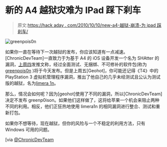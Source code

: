 # 新的 A4 越狱灾难为 IPad 踩下刹车

> 原文:[https://hack aday . com/2010/10/10/new-a4-越狱-崩溃-为 ipad 踩刹车/](https://hackaday.com/2010/10/10/new-a4-jailbreak-debacle-puts-the-brakes-on-for-ipad/)

![](../Images/95f89027e06e36159e960c4f7bdd34bf.png "greenpois0n")

如果你一直在等待下一次越狱的发布，你应该知道有一点减速。[ChronicDevTeam]一直致力于为基于 A4 的 iOS 设备开发一个名为 SHAtter 的漏洞，[上周四](http://twitter.com/#!/chronicdevteam/status/26682936459)发推文称，经过全面测试、无捆绑、不可修补的软件包(称为 [greenpois0n](http://greenpois0n.com/) )将于今天发布。但是上周五[Geohot]，你可能还记得《T4》中的 PlayStation 3 虚拟机管理程序漏洞，推出了他自己的几乎未经测试且公认为测试版的越狱，名为[limera 1n](http://limera1n.com/)。

那么，情况会如何呢？因为[geohot]使用了不同的漏洞，所以[ChronicDevTeam]决定不发布 greenp0ison。如果他们这样做了，这将给苹果一个机会来阻止两种不同的利用。相反，他们正狂热地使用 limera1n 的相同漏洞进行整合、测试和重新打包。

如果你不想等待，现在越狱，但你的风险与一个不稳定的利用方法，只有 Windows 可用的问题。

[via [@ChronicDevTeam](http://twitter.com/#!/chronicdevteam)